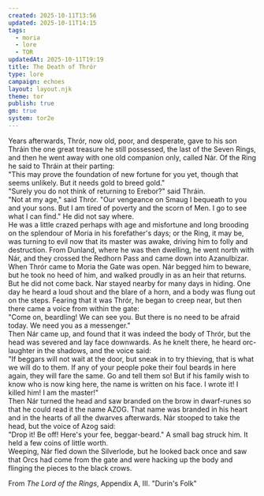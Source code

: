 ```yaml
---
created: 2025-10-11T13:56
updated: 2025-10-11T14:15
tags:
  - moria
  - lore
  - TOR
updatedAt: 2025-10-11T19:19
title: The Death of Thrór
type: lore
campaign: echoes
layout: layout.njk
theme: tor
publish: true
gm: true
system: tor2e
---
```

Years afterwards, Thrór, now old, poor, and desperate, gave to his son Thráin the one great treasure he still possessed, the last of the Seven Rings, and then he went away with one old companion only, called Nár.  Of the Ring he said to Thráin at their parting:  
"This may prove the foundation of new fortune for you yet, though that seems unlikely. But it needs gold to breed gold."  
"Surely you do not think of returning to Erebor?" said Thráin.  
"Not at my age," said Thrór. "Our vengeance on Smaug I bequeath to you and your sons. But I am tired of poverty and the scorn of Men. I go to see what I can find." He did not say where.  
He was a little crazed perhaps with age and misfortune and long brooding on the splendour of Moria in his forefather's days; or the Ring, it may be, was turning to evil now that its master was awake, driving him to folly and destruction. From Dunland, where he was then dwelling, he went north with Nár, and they crossed the Redhorn Pass and came down into Azanulbizar.  
When Thrór came to Moria the Gate was open. Nár begged him to beware, but he took no heed of him, and walked proudly in as an heir that returns. But he did not come back. Nar stayed nearby for many days in hiding. One day he heard a loud shout and the blare of a horn, and a body was flung out on the steps. Fearing that it was Thrór, he began to creep near, but then there came a voice from within the gate:  
"Come on, beardling! We can see you. But there is no need to be afraid today. We need you as a messenger."  
Then Nár came up, and found that it was indeed the body of Thrór, but the head was severed and lay face downwards. As he knelt there, he heard orc-laughter in the shadows, and the voice said:  
"If beggars will not wait at the door, but sneak in to try thieving, that is what we will do to them. If any of your people poke their foul beards in here again, they will fare the same. Go and tell them so! But if his family wish to know who is now king here, the name is written on his face. I wrote it! I killed him! I am the master!"  
Then Nár turned the head and saw branded on the brow in dwarf-runes so that he could read it the name AZOG. That name was branded in his heart and in the hearts of all the dwarves afterwards. Nár stooped to take the head, but the voice of Azog said:  
"Drop it! Be off! Here's your fee, beggar-beard." A small bag struck him. It held a few coins of little worth.  
Weeping, Nár fled down the Silverlode, but he looked back once and saw that Orcs had come from the gate and were hacking up the body and flinging the pieces to the black crows.  

From *The Lord of the Rings*, Appendix A, III. "Durin's Folk"